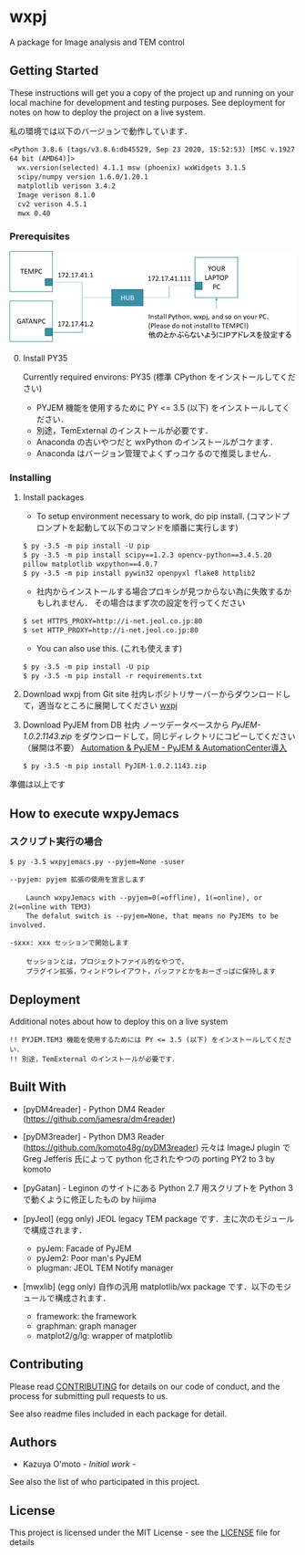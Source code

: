 # wxpj

A package for Image analysis and TEM control


## Getting Started

These instructions will get you a copy of the project up and running on your local machine for development and testing purposes. See deployment for notes on how to deploy the project on a live system.

私の環境では以下のバージョンで動作しています．
```
<Python 3.8.6 (tags/v3.8.6:db45529, Sep 23 2020, 15:52:53) [MSC v.1927 64 bit (AMD64)]>
  wx.version(selected) 4.1.1 msw (phoenix) wxWidgets 3.1.5
  scipy/numpy version 1.6.0/1.20.1
  matplotlib verison 3.4.2
  Image verison 8.1.0
  cv2 verison 4.5.1
  mwx 0.40
```
### Prerequisites

![setup](man/image/net.png)

0. Install PY35

    Currently required environs: PY35
    (標準 CPython をインストールしてください)
    
    - PYJEM 機能を使用するために PY <= 3.5 (以下) をインストールしてください．
    - 別途，TemExternal のインストールが必要です．
    - Anaconda の古いやつだと wxPython のインストールがコケます．
    - Anaconda はバージョン管理でよくずっコケるので推奨しません．

### Installing

1. Install packages

    - To setup environment necessary to work, do pip install.
      (コマンドプロンプトを起動して以下のコマンドを順番に実行します)
    ```
    $ py -3.5 -m pip install -U pip
    $ py -3.5 -m pip install scipy==1.2.3 opencv-python==3.4.5.20 pillow matplotlib wxpython==4.0.7
    $ py -3.5 -m pip install pywin32 openpyxl flake8 httplib2
    ```
    - 社内からインストールする場合プロキシが見つからない為に失敗するかもしれません．
      その場合はまず次の設定を行ってください
    ```
    $ set HTTPS_PROXY=http://i-net.jeol.co.jp:80
    $ set HTTP_PROXY=http://i-net.jeol.co.jp:80
    ```
    - You can also use this.
      (これも使えます)
    ```
    $ py -3.5 -m pip install -U pip
    $ py -3.5 -m pip install -r requirements.txt
    ```

2. Download wxpj from Git site
    社内レポジトリサーバーからダウンロードして，適当なところに展開してください
    [wxpj](http://dl-box.jeol.co.jp/gitbucket/komoto/wxpj)

3. Download PyJEM from DB
    社内 ノーツデータベースから *PyJEM-1.0.2.1143.zip* をダウンロードして，同じディレクトリにコピーしてください（展開は不要）
    [Automation & PyJEM - PyJEM & AutomationCenter導入](Notes://NotesOffice/4925805700077587/DD11EF58D84D230E4925646F003E2CF8/162DB45516A951F4492580570007AA5D)
    ```
    $ py -3.5 -m pip install PyJEM-1.0.2.1143.zip
    ```

準備は以上です


## How to execute wxpyJemacs

### スクリプト実行の場合
```
$ py -3.5 wxpyjemacs.py --pyjem=None -suser
```
    --pyjem: pyjem 拡張の使用を宣言します

        Launch wxpyJemacs with --pyjem=0(=offline), 1(=online), or 2(=online with TEM3)
        The defalut switch is --pyjem=None, that means no PyJEMs to be involved.

<!--
▲ TEM3:online を宣言しない場合，
アプリケーション起動後に TEM3 を含むプラグインを組み込むことは一切できません
▲ TEM3:online を宣言した場合，
DnD, CnP などの Windows shell ex はすべて使用不可になりますので注意してください．
-->

    -sxxx: xxx セッションで開始します
    
        セッションとは，プロジェクトファイル的なやつで，
        プラグイン拡張，ウィンドウレイアウト，バッファとかをおーざっぱに保持します

<!--
### バイナリ実行の場合
バイナリパッケージは実行に必要なランタイムをすべて含んでいますが，
Windows 10 64bit (AMD64) 以外の OS では実行できません．
(たぶん OpenCV の dll バージョンが合わないため)
-->


## Deployment

Additional notes about how to deploy this on a live system

    !! PYJEM.TEM3 機能を使用するためには PY <= 3.5 (以下) をインストールしてください．
    !! 別途，TemExternal のインストールが必要です．


## Built With

* [pyDM4reader] - Python DM4 Reader (https://github.com/jamesra/dm4reader)

* [pyDM3reader] - Python DM3 Reader (https://github.com/komoto48g/pyDM3reader)
    元々は ImageJ plugin で Greg Jefferis 氏によって python 化されたやつの porting PY2 to 3 by komoto

* [pyGatan] - Leginon のサイトにある Python 2.7 用スクリプトを Python 3 で動くように修正したもの
    by hiijima

* [pyJeol] (egg only) JEOL legacy TEM package です．主に次のモジュールで構成されます．
    - pyJem: Facade of PyJEM
    - pyJem2: Poor man's PyJEM
    - plugman: JEOL TEM Notify manager

* [mwxlib] (egg only) 自作の汎用 matplotlib/wx package です．以下のモジュールで構成されます．
    - framework: the framework
    - graphman: graph manager
    - matplot2/g/lg: wrapper of matplotlib


## Contributing

Please read [CONTRIBUTING](./CONTRIBUTING) for details on our code of conduct, and the process for submitting pull requests to us.

See also readme files included in each package for detail.


## Authors

* Kazuya O'moto - *Initial work* -

See also the list of who participated in this project.


## License

This project is licensed under the MIT License - see the [LICENSE](./LICENSE) file for details
